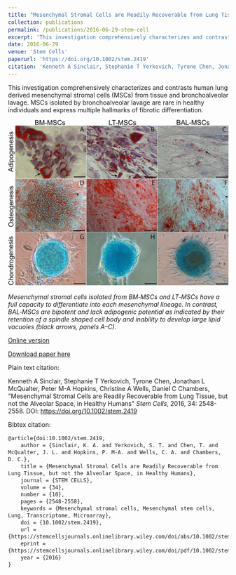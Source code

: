 ```yaml
---
title: "Mesenchymal Stromal Cells are Readily Recoverable from Lung Tissue, but not the Alveolar Space, in Healthy Humans"
collection: publications
permalink: /publications/2016-06-29-stem-cell
excerpt: 'This investigation comprehensively characterizes and contrasts human lung derived mesenchymal stromal cells (MSCs) from tissue and bronchoalveolar lavage.'
date: 2016-06-29
venue: 'Stem Cells'
paperurl: 'https://doi.org/10.1002/stem.2419'
citation: 'Kenneth A Sinclair, Stephanie T Yerkovich, Tyrone Chen, Jonathan L McQualter, Peter M-A Hopkins, Christine A Wells, Daniel C Chambers, &quot;Mesenchymal Stromal Cells are Readily Recoverable from Lung Tissue, but not the Alveolar Space, in Healthy Humans&quot; <i>Stem Cells</i>, 2016, 34: 2548-2558. DOI: https://doi.org/10.1002/stem.2419'
---
```

This investigation comprehensively characterizes and contrasts human lung derived mesenchymal stromal cells (MSCs) from tissue and bronchoalveolar lavage. MSCs isolated by bronchoalveolar lavage are rare in healthy individuals and express multiple hallmarks of fibrotic differentiation.

![](../files/stem2419-fig-0003-m.jpg)

*Mesenchymal stromal cells isolated from BM‐MSCs and LT‐MSCs have a full capacity to differentiate into each mesenchymal lineage. In contrast, BAL‐MSCs are bipotent and lack adipogenic potential as indicated by their retention of a spindle shaped cell body and inability to develop large lipid vacuoles (black arrows, panels A–C).*

[Online version](https://doi.org/10.1002/stem.2419)

[Download paper here](http://tyronechen.github.io/files/stem.2419.pdf)

Plain text citation:

Kenneth A Sinclair, Stephanie T Yerkovich, Tyrone Chen, Jonathan L McQualter, Peter M-A Hopkins, Christine A Wells, Daniel C Chambers, &quot;Mesenchymal Stromal Cells are Readily Recoverable from Lung Tissue, but not the Alveolar Space, in Healthy Humans&quot; <i>Stem Cells</i>, 2016, 34: 2548-2558. DOI: https://doi.org/10.1002/stem.2419

Bibtex citation:

```
@article{doi:10.1002/stem.2419,
	author = {Sinclair, K. A. and Yerkovich, S. T. and Chen, T. and McQualter, J. L. and Hopkins, P. M-A. and Wells, C. A. and Chambers, D. C.},
	title = {Mesenchymal Stromal Cells are Readily Recoverable from Lung Tissue, but not the Alveolar Space, in Healthy Humans},
	journal = {STEM CELLS},
	volume = {34},
	number = {10},
	pages = {2548-2558},
	keywords = {Mesenchymal stromal cells, Mesenchymal stem cells, Lung, Transcriptome, Microarray},
	doi = {10.1002/stem.2419},
	url = {https://stemcellsjournals.onlinelibrary.wiley.com/doi/abs/10.1002/stem.2419},
	eprint = {https://stemcellsjournals.onlinelibrary.wiley.com/doi/pdf/10.1002/stem.2419},
	year = {2016}
}
```
